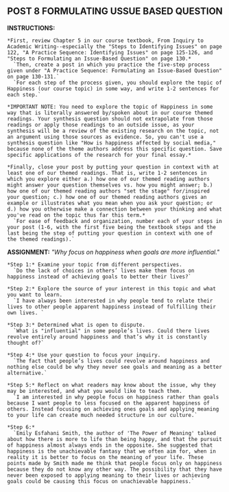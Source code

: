 ## POST 8 FORMULATING USSUE BASED QUESTION

  __INSTRUCTIONS:__

    *First, review Chapter 5 in our course textbook, From Inquiry to Academic Writing--especially the "Steps to Identifying Issues" on page 122, "A Practice Sequence: Identifying Issues" on page 125-126, and "Steps to Formulating an Issue-Based Question" on page 130.*
      `Then, create a post in which you practice the five-step process given under "A Practice Sequence: Formulating an Issue-Based Question" on page 130-131.`
      `For each step of the process given, you should explore the topic of Happiness (our course topic) in some way, and write 1-2 sentences for each step.`

    *IMPORTANT NOTE: You need to explore the topic of Happiness in some way that is literally answered by/spoken about in our course themed readings. Your synthesis question should not extrapolate from those readings or apply those readings to an outside issue, as your synthesis will be a review of the existing research on the topic, not an argument using those sources as evidence. So, you can't use a synthesis question like "How is happiness affected by social media," because none of the theme authors address this specific question. Save specific applications of the research for your final essay.*

    *Finally, close your post by putting your question in context with at least one of our themed readings. That is, write 1-2 sentences in which you explore either a.) how one of our themed reading authors might answer your question themselves vs. how you might answer; b.) how one of our themed reading authors "set the stage" for/inspired your question; c.) how one of our themed reading authors gives an example or illustrates what you mean when you ask your question; or d.) how you otherwise make a connection between your thinking and what you've read on the topic thus far this term.*
      `For ease of feedback and organization, number each of your steps in your post (1-6, with the first five being the textbook steps and the last being the step of putting your question in context with one of the themed readings).`

  __ASSIGNMENT:__ *"Why focus on happiness when goals are more influential."*

    *Step 1:* Examine your topic from different perspectives.
      `Do the lack of choices in others’ lives make them focus on happiness instead of achieving goals to better their lives?`

    *Step 2:* Explore the source of your interest in this topic and what you want to learn.
      `I have always been interested in why people tend to relate their lives to other people apparent happiness instead of fulfilling their own lives. `

    *Step 3:* Determined what is open to dispute.
      `What is "influential" in some people’s lives. Could there lives revolve entirely around happiness and that’s why it is constantly thought of?`

    *Step 4:* Use your question to focus your inquiry.
      `The fact that people’s lives could revolve around happiness and nothing else could be why they never see goals and meaning as a better alternative.`

    *Step 5:* Reflect on what readers may know about the issue, why they may be interested, and what you would like to teach them.
      `I am interested in why people focus on happiness rather than goals because I want people to less focused on the apparent happiness of others. Instead focusing on achieving ones goals and applying meaning to your life can create much needed structure in our culture.`

    *Step 6:*
      `Emily Esfahani Smith, the author of 'The Power of Meaning' talked about how there is more to life than being happy, and that the pursuit of happiness almost always ends in the opposite. She suggested that happiness is the unachievable fantasy that we often aim for, when in reality it is better to focus on the meaning of your life. These points made by Smith made me think that people focus only on happiness because they do not know any other way. The possibility that they have never been exposed to applying meaning to their lives or achieving goals could be causing this focus on unachievable happiness.`
